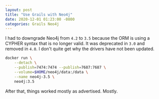 ```yaml
---
layout: post
title: "Use Grails with Neo4j"
date: 2020-12-01 01:23:00 -0800
categories: Grails Neo4j
---
```

I had to downgrade Neo4j from `4.2` to `3.5` because the ORM is using a  CYPHER
syntax that is no longer valid.  It was deprecated in `3.0` and removed in
`4.0`.  I don't quite get why the drivers have not been updated.

```bash
docker run \
    --detach \
    --publish=7474:7474 --publish=7687:7687 \
    --volume=$HOME/neo4j/data:/data \
    --name neo4j-3.5 \
    neo4j:3.5
```

After that, things worked mostly as advertised.  Mostly.
